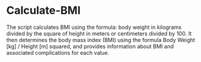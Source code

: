 # Calculate-BMI

The script calculates BMI using the formula: body weight in kilograms divided by the square of height in meters or centimeters divided by 100. It then determines the body mass index (BMI) using the formula Body Weight [kg] / Height [m] squared, and provides information about BMI and associated complications for each value.
